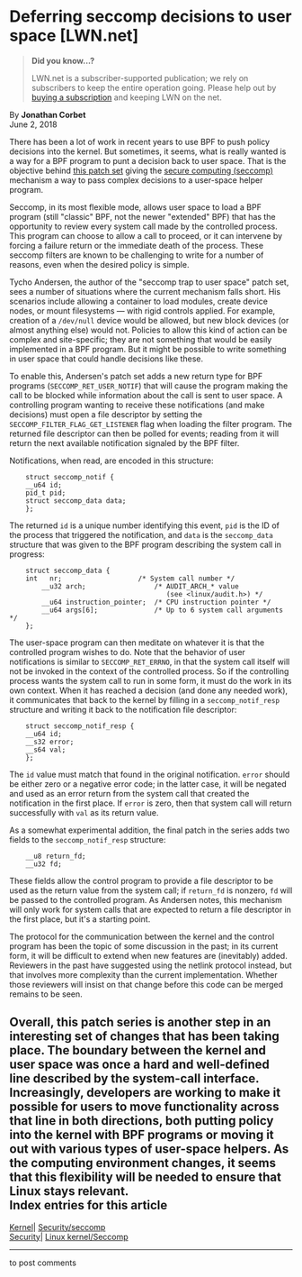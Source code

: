 # Deferring seccomp decisions to user space [LWN.net]

> **Did you know...?**
> 
> LWN.net is a subscriber-supported publication; we rely on subscribers to keep the entire operation going. Please help out by [buying a subscription](/Promo/nst-nag4/subscribe) and keeping LWN on the net. 

By **Jonathan Corbet**  
June 2, 2018 

There has been a lot of work in recent years to use BPF to push policy decisions into the kernel. But sometimes, it seems, what is really wanted is a way for a BPF program to punt a decision back to user space. That is the objective behind [this patch set](/Articles/756167/) giving the [secure computing (seccomp)](http://man7.org/linux/man-pages/man2/seccomp.2.html) mechanism a way to pass complex decisions to a user-space helper program. 

Seccomp, in its most flexible mode, allows user space to load a BPF program (still "classic" BPF, not the newer "extended" BPF) that has the opportunity to review every system call made by the controlled process. This program can choose to allow a call to proceed, or it can intervene by forcing a failure return or the immediate death of the process. These seccomp filters are known to be challenging to write for a number of reasons, even when the desired policy is simple. 

Tycho Andersen, the author of the "seccomp trap to user space" patch set, sees a number of situations where the current mechanism falls short. His scenarios include allowing a container to load modules, create device nodes, or mount filesystems — with rigid controls applied. For example, creation of a `/dev/null` device would be allowed, but new block devices (or almost anything else) would not. Policies to allow this kind of action can be complex and site-specific; they are not something that would be easily implemented in a BPF program. But it might be possible to write something in user space that could handle decisions like these. 

To enable this, Andersen's patch set adds a new return type for BPF programs (`SECCOMP_RET_USER_NOTIF`) that will cause the program making the call to be blocked while information about the call is sent to user space. A controlling program wanting to receive these notifications (and make decisions) must open a file descriptor by setting the `SECCOMP_FILTER_FLAG_GET_LISTENER` flag when loading the filter program. The returned file descriptor can then be polled for events; reading from it will return the next available notification signaled by the BPF filter. 

Notifications, when read, are encoded in this structure: 
    
    
        struct seccomp_notif {
    	__u64 id;
    	pid_t pid;
    	struct seccomp_data data;
        };
    

The returned `id` is a unique number identifying this event, `pid` is the ID of the process that triggered the notification, and `data` is the `seccomp_data` structure that was given to the BPF program describing the system call in progress: 
    
    
        struct seccomp_data {
    	int   nr;                   /* System call number */
            __u32 arch;                 /* AUDIT_ARCH_* value
                                           (see <linux/audit.h>) */
            __u64 instruction_pointer;  /* CPU instruction pointer */
            __u64 args[6];              /* Up to 6 system call arguments */
        };
    

The user-space program can then meditate on whatever it is that the controlled program wishes to do. Note that the behavior of user notifications is similar to `SECCOMP_RET_ERRNO`, in that the system call itself will not be invoked in the context of the controlled process. So if the controlling process wants the system call to run in some form, it must do the work in its own context. When it has reached a decision (and done any needed work), it communicates that back to the kernel by filling in a `seccomp_notif_resp` structure and writing it back to the notification file descriptor: 
    
    
        struct seccomp_notif_resp {
    	__u64 id;
    	__s32 error;
    	__s64 val;
        };
    

The `id` value must match that found in the original notification. `error` should be either zero or a negative error code; in the latter case, it will be negated and used as an error return from the system call that created the notification in the first place. If `error` is zero, then that system call will return successfully with `val` as its return value. 

As a somewhat experimental addition, the final patch in the series adds two fields to the `seccomp_notif_resp` structure: 
    
    
    	__u8 return_fd;
    	__u32 fd;
    

These fields allow the control program to provide a file descriptor to be used as the return value from the system call; if `return_fd` is nonzero, `fd` will be passed to the controlled program. As Andersen notes, this mechanism will only work for system calls that are expected to return a file descriptor in the first place, but it's a starting point. 

The protocol for the communication between the kernel and the control program has been the topic of some discussion in the past; in its current form, it will be difficult to extend when new features are (inevitably) added. Reviewers in the past have suggested using the netlink protocol instead, but that involves more complexity than the current implementation. Whether those reviewers will insist on that change before this code can be merged remains to be seen. 

Overall, this patch series is another step in an interesting set of changes that has been taking place. The boundary between the kernel and user space was once a hard and well-defined line described by the system-call interface. Increasingly, developers are working to make it possible for users to move functionality across that line in both directions, both putting policy into the kernel with BPF programs or moving it out with various types of user-space helpers. As the computing environment changes, it seems that this flexibility will be needed to ensure that Linux stays relevant.  
Index entries for this article  
---  
[Kernel](/Kernel/Index)| [Security/seccomp](/Kernel/Index#Security-seccomp)  
[Security](/Security/Index/)| [Linux kernel/Seccomp](/Security/Index/#Linux_kernel-Seccomp)  
  


* * *

to post comments 
